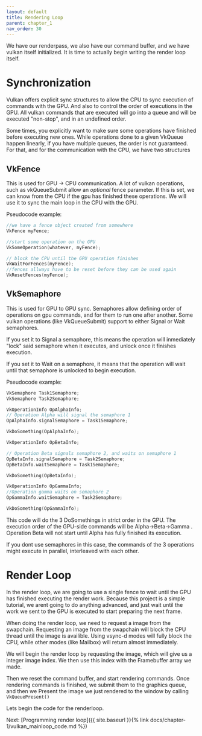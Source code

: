 ```yaml
---
layout: default
title: Rendering Loop
parent: chapter_1
nav_order: 30
---
```


We have our renderpass, we also have our command buffer, and we have vulkan itself initialized. It is time to actually begin writing the render loop itself.

# Synchronization
Vulkan offers explicit sync structures to allow the CPU to sync execution of commands with the GPU. And also to control the order of executions in the GPU.
All vulkan commands that are executed will go into a queue and will be executed "non-stop", and in an undefined order.

Some times, you explicitly want to make sure some operations have finished before executing new ones. While operations done to a given VkQueue happen linearly, if you have multiple queues, the order is not guaranteed. For that, and for the communication with the CPU, we have two structures

## VkFence
This is used for GPU -> CPU communication. A lot of vulkan operations, such as vkQueueSubmit allow an *optional* fence parameter. If this is set, we can know from the CPU if the gpu has finished these operations. We will use it to sync the main loop in the CPU with the GPU.

Pseudocode example:
```cpp
//we have a fence object created from somewhere
VkFence myFence;

//start some operation on the GPU
VkSomeOperation(whatever, myFence);

// block the CPU until the GPU operation finishes
VkWaitForFences(myFence);
//fences allways have to be reset before they can be used again
VkResetFences(myFence);
```

## VkSemaphore
This is used for GPU to GPU sync. Semaphores allow defining order of operations on gpu commands, and for them to run one after another. Some vulkan operations (like VkQueueSubmit) support to either Signal or Wait semaphores. 

If you set it to Signal a semaphore, this means the operation will inmediately "lock" said semaphore when it executes, and unlock once it finishes execution.

If you set it to Wait on a semaphore, it means that the operation will wait until that semaphore is unlocked to begin execution.

Pseudocode example:
```cpp
VkSemaphore Task1Semaphore;
VkSemaphore Task2Semaphore;

VkOperationInfo OpAlphaInfo;
// Operation Alpha will signal the semaphore 1
OpAlphaInfo.signalSemaphore = Task1Semaphore;

VkDoSomething(OpAlphaInfo);

VkOperationInfo OpBetaInfo;

// Operation Beta signals semaphore 2, and waits on semaphore 1
OpBetaInfo.signalSemaphore = Task2Semaphore;
OpBetaInfo.waitSemaphore = Task1Semaphore;

VkDoSomething(OpBetaInfo);

VkOperationInfo OpGammaInfo;
//Operation gamma waits on semaphore 2
OpGammaInfo.waitSemaphore = Task2Semaphore;

VkDoSomething(OpGammaInfo);
```

This code will do the 3 DoSomethings in strict order in the GPU. The execution order of the GPU-side commands will be Alpha->Beta->Gamma . Operation Beta will not start until Alpha has fully finished its execution.

If you dont use semaphores in this case, the commands of the 3 operations might execute in parallel, interleaved with each other.

# Render Loop
In the render loop, we are going to use a single fence to wait until the GPU has finished executing the render work. Because this project is a simple tutorial, we arent going to do anything advanced, and just wait until the work we sent to the GPU is executed to start preparing the next frame.

When doing the render loop, we need to request a image from the swapchain. Requesting an image from the swapchain will block the CPU thread until the image is availible. Using vsync-d modes will fully block the CPU, while other modes (like Mailbox) will return almost immediately.

We will begin the render loop by requesting the image, which will give us a integer image index. We  then use this index with the Framebuffer array we made.

Then we reset the command buffer, and start rendering commands. Once rendering commands is finished, we submit them to the graphics queue, and then we Present the image we just rendered to the window by calling `VkQueuePresent()`

Lets begin the code for the renderloop.

Next: [Programming render loop]({{ site.baseurl }}{% link docs/chapter-1/vulkan_mainloop_code.md %})
